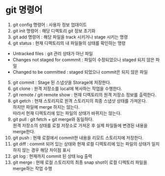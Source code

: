 # git 명령어
 1. git config 명령어 : 사용자 정보 업데이트 <br>
 2. git init 명령어 : 해당 디렉토리 git 정보 초기화 <br>
 3. git add 명령어 : 해당 파일을  track 시키거나 stage 시키는 명령 <br>
 4. git status : 현재 디렉토리의 내 파일들의 상태를 확인하는 명령 <br>
  - Untracked files : git 관리 상태가 아닌 파일 <br>
  - Changes not staged for commmit : 파일이 수정되었으나 staged 되지 않은 파일 <br>
  - Changed to be committed : staged 되었으나 commit은 되지 않은 파일 <br>
 5. git commit : Stage 된 스냅샷을 Storage에 저장한다.
 6. git clone : 원격 저장소를 local에 복사하는 작업을 수행한다. <br>
 7. git remote / git remote show : 현재 디렉토리의 원격 저장소 정보를 출력한다. <br>
 8. git getch : 현재 스토리지로 원격 스토리지의 최종 스냅샷 상태를 가져온다. <br> 하지만 파일에 merge 하지는 않는다. <br>따라서 현재 디렉토리에 있는 파일의 상태가 바뀌지는 않는다.
 9. git pull : git fetch + git merge와 동일하다.<br> 원격 저장소의 상태를 로컬 저장소로 가져온 후 실제 파일들에 변경된 내용을 merge한다.<br>
 10. git push : 현재 로컬에서 commit한 내용을 리모트 스토리지에 저장한다. <br>
 11. git diff : commit 되어 있는 상태와 현재 로컬 디렉토리에 있는 파일의 상태가 일치하지 않는 경우 해당 차이점 표시 <br> 
 12. git log : 현재까지 commit 된 상태 log 출력
 13. git merge : 현재 로컬 스토리지의 최종 snap shot이 로컬 디렉토리 파일을 merge하는 작업 수행 <br>
